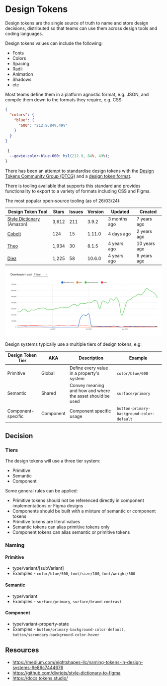 # Design Tokens

Design tokens are the single source of truth to name and store design decisions, distributed so that teams can use them across design tools and coding languages.

Design tokens values can include the following:

- Fonts
- Colors
- Spacing
- Radii
- Animation
- Shadows
- etc

Most teams define them in a platform agnostic format, e.g. JSON, and compile them down to the formats they require, e.g. CSS:

```json
{
  "colors": {
    "blue": {
      "600": "212.9,84%,49%"
    }
  }
}
```

```css
 {
  --govie-color-blue-600: hsl(212.9, 84%, 49%);
}
```

There has been an attempt to standardise design tokens with the [Design Tokens Community Group (DTCG)](https://design-tokens.github.io/community-group/) and a [design token format](https://design-tokens.github.io/community-group/format/).

There is tooling available that supports this standard and provides functionality to export to a variety of formats including CSS and Figma.

The most popular open-source tooling (as of 26/03/24):

| Design Token Tool                                                     | Stars | Issues | Version | Updated      | Created      |
| --------------------------------------------------------------------- | ----- | ------ | ------- | ------------ | ------------ |
| [Style Dictionary](https://github.com/amzn/style-dictionary) (Amazon) | 3,612 | 211    | 3.9.2   | 3 months ago | 7 years ago  |
| [Cobolt](https://github.com/drwpow/cobalt-ui)                         | 124   | 15     | 1.11.0  | 4 days ago   | 2 years ago  |
| [Theo](https://github.com/salesforce-ux/theo)                         | 1,934 | 30     | 8.1.5   | 4 years ago  | 10 years ago |
| [Diez](https://github.com/diez/diez)                                  | 1,225 | 58     | 10.6.0  | 4 years ago  | 9 years ago  |

![Design Token Tooling](./images/design-token-tooling.png)

Design systems typically use a multiple tiers of design tokens, e.g:

| Design Token Tier  | AKA       | Description                                               | Example                                   |
| ------------------ | --------- | --------------------------------------------------------- | ----------------------------------------- |
| Primitive          | Global    | Define every value in a property's system                 | `color/blue/600`                          |
| Semantic           | Shared    | Convey meaning and how and where the asset should be used | `surface/primary`                         |
| Component-specific | Component | Component specific usage                                  | `button-primary-background-color-default` |

## Decision

### Tiers

The design tokens will use a three tier system:

- Primitive
- Semantic
- Component

Some general rules can be applied:

- Primitive tokens should not be referenced directly in component implementations or Figma designs
- Components should be built with a mixture of semantic or component tokens
- Primitive tokens are literal values
- Semantic tokens can alias primitive tokens only
- Component tokens can alias semantic or primitive tokens

### Naming

#### Primitive

- type/variant/[subVariant]
- Examples - `color/blue/500`, `font/size/100`, `font/weight/500`

#### Semantic

- type/variant
- Examples - `surface/primary`, `surface/brand-contrast`

#### Component

- type/variant-property-state
- Examples - `button/primary-background-color-default`, `button/secondary-background-color-hover`

## Resources

- https://medium.com/eightshapes-llc/naming-tokens-in-design-systems-9e86c7444676
- https://github.com/divriots/style-dictionary-to-figma
- https://docs.tokens.studio/
